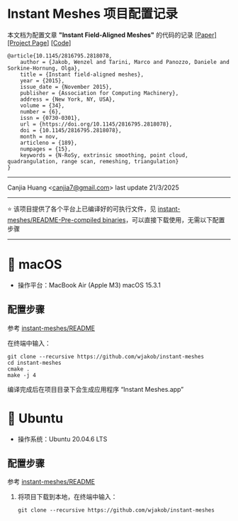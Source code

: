 # Instant Meshes 项目配置记录

本文档为配置文章 **"Instant Field-Aligned Meshes"** 的代码的记录 [[Paper]](https://dl.acm.org/doi/10.1145/2816795.2818078) [[Project Page]](https://igl.ethz.ch/projects/instant-meshes/) [[Code]](https://github.com/wjakob/instant-meshes)

```
@article{10.1145/2816795.2818078,
    author = {Jakob, Wenzel and Tarini, Marco and Panozzo, Daniele and Sorkine-Hornung, Olga},
    title = {Instant field-aligned meshes},
    year = {2015},
    issue_date = {November 2015},
    publisher = {Association for Computing Machinery},
    address = {New York, NY, USA},
    volume = {34},
    number = {6},
    issn = {0730-0301},
    url = {https://doi.org/10.1145/2816795.2818078},
    doi = {10.1145/2816795.2818078},
    month = nov,
    articleno = {189},
    numpages = {15},
    keywords = {N-RoSy, extrinsic smoothing, point cloud, quadrangulation, range scan, remeshing, triangulation}
}
```

---

Canjia Huang <<canjia7@gmail.com>> last update 21/3/2025

---

:star: 该项目提供了各个平台上已编译好的可执行文件，见 [instant-meshes/README-Pre-compiled binaries](https://github.com/wjakob/instant-meshes?tab=readme-ov-file#pre-compiled-binaries)，可以直接下载使用，无需以下配置步骤

---

# :apple: macOS

- 操作平台：MacBook Air (Apple M3) macOS 15.3.1

## 配置步骤

参考 [instant-meshes/README](https://github.com/wjakob/instant-meshes/blob/master/README.md)

在终端中输入：

```
git clone --recursive https://github.com/wjakob/instant-meshes
cd instant-meshes
cmake .
make -j 4
```

编译完成后在项目目录下会生成应用程序 “Instant Meshes.app”

# :penguin: Ubuntu

- 操作系统：Ubuntu 20.04.6 LTS

## 配置步骤

参考 [instant-meshes/README](https://github.com/wjakob/instant-meshes/blob/master/README.md)

1. 将项目下载到本地，在终端中输入：

    ```
    git clone --recursive https://github.com/wjakob/instant-meshes
    ```